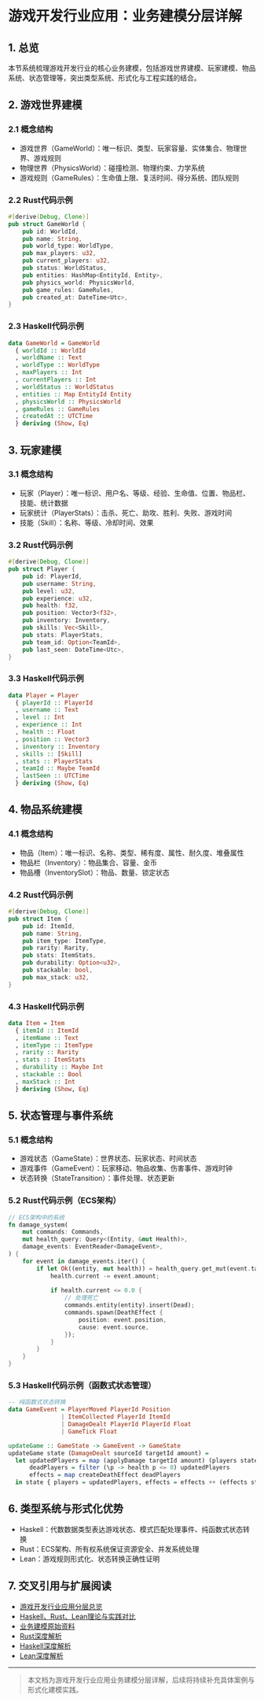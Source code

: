 # 游戏开发行业应用：业务建模分层详解

## 1. 总览

本节系统梳理游戏开发行业的核心业务建模，包括游戏世界建模、玩家建模、物品系统、状态管理等，突出类型系统、形式化与工程实践的结合。

## 2. 游戏世界建模

### 2.1 概念结构

- 游戏世界（GameWorld）：唯一标识、类型、玩家容量、实体集合、物理世界、游戏规则
- 物理世界（PhysicsWorld）：碰撞检测、物理约束、力学系统
- 游戏规则（GameRules）：生命值上限、复活时间、得分系统、团队规则

### 2.2 Rust代码示例

```rust
#[derive(Debug, Clone)]
pub struct GameWorld {
    pub id: WorldId,
    pub name: String,
    pub world_type: WorldType,
    pub max_players: u32,
    pub current_players: u32,
    pub status: WorldStatus,
    pub entities: HashMap<EntityId, Entity>,
    pub physics_world: PhysicsWorld,
    pub game_rules: GameRules,
    pub created_at: DateTime<Utc>,
}
```

### 2.3 Haskell代码示例

```haskell
data GameWorld = GameWorld
  { worldId :: WorldId
  , worldName :: Text
  , worldType :: WorldType
  , maxPlayers :: Int
  , currentPlayers :: Int
  , worldStatus :: WorldStatus
  , entities :: Map EntityId Entity
  , physicsWorld :: PhysicsWorld
  , gameRules :: GameRules
  , createdAt :: UTCTime
  } deriving (Show, Eq)
```

## 3. 玩家建模

### 3.1 概念结构

- 玩家（Player）：唯一标识、用户名、等级、经验、生命值、位置、物品栏、技能、统计数据
- 玩家统计（PlayerStats）：击杀、死亡、助攻、胜利、失败、游戏时间
- 技能（Skill）：名称、等级、冷却时间、效果

### 3.2 Rust代码示例

```rust
#[derive(Debug, Clone)]
pub struct Player {
    pub id: PlayerId,
    pub username: String,
    pub level: u32,
    pub experience: u32,
    pub health: f32,
    pub position: Vector3<f32>,
    pub inventory: Inventory,
    pub skills: Vec<Skill>,
    pub stats: PlayerStats,
    pub team_id: Option<TeamId>,
    pub last_seen: DateTime<Utc>,
}
```

### 3.3 Haskell代码示例

```haskell
data Player = Player
  { playerId :: PlayerId
  , username :: Text
  , level :: Int
  , experience :: Int
  , health :: Float
  , position :: Vector3
  , inventory :: Inventory
  , skills :: [Skill]
  , stats :: PlayerStats
  , teamId :: Maybe TeamId
  , lastSeen :: UTCTime
  } deriving (Show, Eq)
```

## 4. 物品系统建模

### 4.1 概念结构

- 物品（Item）：唯一标识、名称、类型、稀有度、属性、耐久度、堆叠属性
- 物品栏（Inventory）：物品集合、容量、金币
- 物品槽（InventorySlot）：物品、数量、锁定状态

### 4.2 Rust代码示例

```rust
#[derive(Debug, Clone)]
pub struct Item {
    pub id: ItemId,
    pub name: String,
    pub item_type: ItemType,
    pub rarity: Rarity,
    pub stats: ItemStats,
    pub durability: Option<u32>,
    pub stackable: bool,
    pub max_stack: u32,
}
```

### 4.3 Haskell代码示例

```haskell
data Item = Item
  { itemId :: ItemId
  , itemName :: Text
  , itemType :: ItemType
  , rarity :: Rarity
  , stats :: ItemStats
  , durability :: Maybe Int
  , stackable :: Bool
  , maxStack :: Int
  } deriving (Show, Eq)
```

## 5. 状态管理与事件系统

### 5.1 概念结构

- 游戏状态（GameState）：世界状态、玩家状态、时间状态
- 游戏事件（GameEvent）：玩家移动、物品收集、伤害事件、游戏时钟
- 状态转换（StateTransition）：事件处理、状态更新

### 5.2 Rust代码示例（ECS架构）

```rust
// ECS架构中的系统
fn damage_system(
    mut commands: Commands,
    mut health_query: Query<(Entity, &mut Health)>,
    damage_events: EventReader<DamageEvent>,
) {
    for event in damage_events.iter() {
        if let Ok((entity, mut health)) = health_query.get_mut(event.target) {
            health.current -= event.amount;
            
            if health.current <= 0.0 {
                // 处理死亡
                commands.entity(entity).insert(Dead);
                commands.spawn(DeathEffect {
                    position: event.position,
                    cause: event.source,
                });
            }
        }
    }
}
```

### 5.3 Haskell代码示例（函数式状态管理）

```haskell
-- 纯函数式状态转换
data GameEvent = PlayerMoved PlayerId Position 
               | ItemCollected PlayerId ItemId 
               | DamageDealt PlayerId PlayerId Float
               | GameTick Float

updateGame :: GameState -> GameEvent -> GameState
updateGame state (DamageDealt sourceId targetId amount) =
  let updatedPlayers = map (applyDamage targetId amount) (players state)
      deadPlayers = filter (\p -> health p <= 0) updatedPlayers
      effects = map createDeathEffect deadPlayers
  in state { players = updatedPlayers, effects = effects ++ (effects state) }
```

## 6. 类型系统与形式化优势

- Haskell：代数数据类型表达游戏状态、模式匹配处理事件、纯函数式状态转换
- Rust：ECS架构、所有权系统保证资源安全、并发系统处理
- Lean：游戏规则形式化、状态转换正确性证明

## 7. 交叉引用与扩展阅读

- [游戏开发行业应用分层总览](./001-Game-Dev-Overview.md)
- [Haskell、Rust、Lean理论与实践对比](./002-Game-Dev-Haskell-Rust-Lean.md)
- [业务建模原始资料](../../model/industry_domains/game_development/business_modeling.md)
- [Rust深度解析](../../08-Programming-Languages/004-Rust-Deep-Dive.md)
- [Haskell深度解析](../../08-Programming-Languages/003-Haskell-Deep-Dive.md)
- [Lean深度解析](../../08-Programming-Languages/005-Lean-Deep-Dive.md)

---

> 本文档为游戏开发行业应用业务建模分层详解，后续将持续补充具体案例与形式化建模实践。
